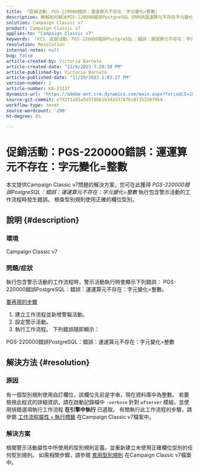 ```yaml
---
title: 「促銷活動：PGS-220000錯誤：運運算元不存在：字元變化=整數」
description: 瞭解如何解決PGS-220000錯誤PostgreSQL ERROR運運算元不存在字元變化=整數
solution: Campaign Classic v7
product: Campaign Classic v7
applies-to: "Campaign Classic v7"
keywords: 「KCS、促銷活動、PGS-220000錯誤PostgreSQL：錯誤：運運算元不存在：字元變化=整數、促銷活動v7、資料庫、疑難排解」
resolution: Resolution
internal-notes: null
bug: false
article-created-by: Victoria Barnato
article-created-date: "11/8/2023 7:20:30 PM"
article-published-by: Victoria Barnato
article-published-date: "11/29/2023 2:03:27 PM"
version-number: 1
article-number: KA-23137
dynamics-url: "https://adobe-ent.crm.dynamics.com/main.aspx?forceUCI=1&pagetype=entityrecord&etn=knowledgearticle&id=1bd2b3da-6b7e-ee11-8179-6045bd006c82"
source-git-commit: e7d2f1a55a5d5f8bb1b3d2d3787bc8f353207064
workflow-type: tm+mt
source-wordcount: '290'
ht-degree: 8%

---
```


# 促銷活動：PGS-220000錯誤：運運算元不存在：字元變化=整數


本文提供Campaign Classic v7問題的解決方案，您可在此獲得 *PGS-220000錯誤PostgreSQL：錯誤：運運算元不存在：字元變化=整數* 執行包含警示活動的工作流程時發生錯誤。 檢查型別規則使用正確的欄位型別。

## 說明 {#description}


### 環境

Campaign Classic v7

### 問題/症狀

執行包含警示活動的工作流程時，警示活動執行時會顯示下列錯誤： PGS-220000錯誤PostgreSQL：錯誤：運運算元不存在：字元變化=整數。

<u>要再現的步驟</u>

1. 建立工作流程並新增警報活動。
2. 設定警示活動。
3. 執行工作流程。 下列錯誤隨即顯示：


PGS-220000錯誤PostgreSQL：錯誤：運運算元不存在：字元變化=整數


## 解決方法 {#resolution}


### 原因

有一個型別規則使用自訂欄位，該欄位先前是字串，現在資料庫中為整數。 若要檢視此程式的詳細資訊，請在啟動記錄檔中 `-verbose` 針對 `wfserver` 模組，並使用偵錯選項執行工作流程 <b>在引擎中執行</b> 已選取。 有關執行此工作流程的步驟，請參閱 [工作流程屬性 `>`  執行標籤](https://experienceleague.adobe.com/docs/campaign-classic/using/automating-with-workflows/advanced-management/workflow-properties.html?lang=zh-Hant#execution) 在Campaign Classic v7檔案中。

### 解決方案

檢閱警示活動屬性中所使用的型別規則定義，並重新建立未使用正確欄位型別的任何型別規則。 如需相關步驟，請參閱 [套用型別規則](https://experienceleague.adobe.com/docs/campaign-classic/using/orchestrating-campaigns/campaign-optimization/applying-rules.html) 在Campaign Classic v7檔案中。


